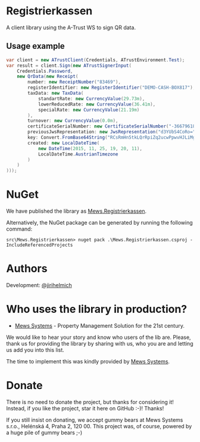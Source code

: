 # Registrierkassen

A client library using the A-Trust WS to sign QR data.

## Usage example
```csharp
var client = new ATrustClient(Credentials, ATrustEnvironment.Test);
var result = client.Sign(new ATrustSignerInput(
    Credentials.Password,
    new QrData(new Receipt(
        number: new ReceiptNumber("83469"),
        registerIdentifier: new RegisterIdentifier("DEMO-CASH-BOX817"),
        taxData: new TaxData(
            standartRate: new CurrencyValue(29.73m),
            lowerReducedRate: new CurrencyValue(36.41m),
            specialRate: new CurrencyValue(21.19m)
        ),
        turnover: new CurrencyValue(0.0m), 
        certificateSerialNumber: new CertificateSerialNumber("-3667961875706356849"),
        previousJwsRepresentation: new JwsRepresentation("d3YUbS4CoRo="), 
        key: Convert.FromBase64String("RCsRmHn5tkLQrRpiZq2ucwPpwvHJLiMgLvwrwEImddI="),
        created: new LocalDateTime(
            new DateTime(2015, 11, 25, 19, 20, 11),
            LocalDateTime.AustrianTimezone
        )
    )
)));
```

# NuGet

We have published the library as [Mews.Registrierkassen](https://www.nuget.org/packages/Mews.Registrierkassen/).

Alternatively, the NuGet package can be generated by running the following command:

```
src\Mews.Registrierkassen> nuget pack .\Mews.Registrierkassen.csproj -IncludeReferencedProjects
```

# Authors
Development: [@jirihelmich](https://github.com/jirihelmich)

# Who uses the library in production?
- [Mews Systems](https://mewssystems.com) - Property Management Solution for the 21st century.

We would like to hear your story and know who users of the lib are. Please, thank us for providing the library by sharing with us, who you are and letting us add you into this list.

The time to implement this was kindly provided by [Mews Systems](http://mewssystems.com).

# Donate
There is no need to donate the project, but thanks for considering it! Instead, if you like the project, star it here on GitHub :-)! Thanks!

If you still insist on donating, we accept gummy bears at Mews Systems s.r.o., Helénská 4, Praha 2, 120 00. This project was, of course, powered by a huge pile of gummy bears ;-)
